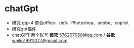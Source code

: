 # chatGpt

- 研究 gtp-4 整合office、ue5、Photoshop、adobe、copilot
- 研究gpt插件
- chatGPT 两个账号 **微软** 576207068@qq.com  /  **谷歌** weiliu19911027@gmail.com